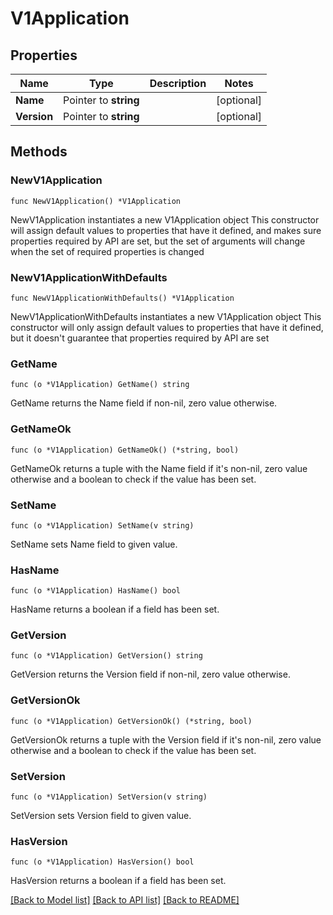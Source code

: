 # V1Application

## Properties

Name | Type | Description | Notes
------------ | ------------- | ------------- | -------------
**Name** | Pointer to **string** |  | [optional] 
**Version** | Pointer to **string** |  | [optional] 

## Methods

### NewV1Application

`func NewV1Application() *V1Application`

NewV1Application instantiates a new V1Application object
This constructor will assign default values to properties that have it defined,
and makes sure properties required by API are set, but the set of arguments
will change when the set of required properties is changed

### NewV1ApplicationWithDefaults

`func NewV1ApplicationWithDefaults() *V1Application`

NewV1ApplicationWithDefaults instantiates a new V1Application object
This constructor will only assign default values to properties that have it defined,
but it doesn't guarantee that properties required by API are set

### GetName

`func (o *V1Application) GetName() string`

GetName returns the Name field if non-nil, zero value otherwise.

### GetNameOk

`func (o *V1Application) GetNameOk() (*string, bool)`

GetNameOk returns a tuple with the Name field if it's non-nil, zero value otherwise
and a boolean to check if the value has been set.

### SetName

`func (o *V1Application) SetName(v string)`

SetName sets Name field to given value.

### HasName

`func (o *V1Application) HasName() bool`

HasName returns a boolean if a field has been set.

### GetVersion

`func (o *V1Application) GetVersion() string`

GetVersion returns the Version field if non-nil, zero value otherwise.

### GetVersionOk

`func (o *V1Application) GetVersionOk() (*string, bool)`

GetVersionOk returns a tuple with the Version field if it's non-nil, zero value otherwise
and a boolean to check if the value has been set.

### SetVersion

`func (o *V1Application) SetVersion(v string)`

SetVersion sets Version field to given value.

### HasVersion

`func (o *V1Application) HasVersion() bool`

HasVersion returns a boolean if a field has been set.


[[Back to Model list]](../README.md#documentation-for-models) [[Back to API list]](../README.md#documentation-for-api-endpoints) [[Back to README]](../README.md)


